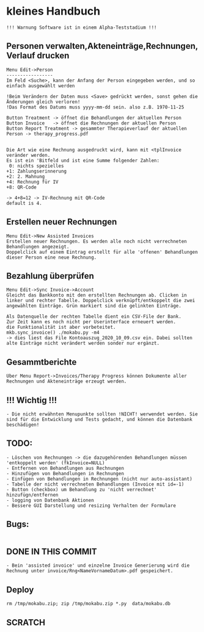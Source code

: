 kleines Handbuch
================
```
!!! Warnung Software ist in einem Alpha-Teststadium !!!
```

Personen verwalten,Akteneinträge,Rechnungen, Verlauf drucken
------------------------------------------------------------
```
Menu Edit->Person
-----------------
Im Feld <Suche>, kann der Anfang der Person eingegeben werden, und so einfach ausgewählt werden

!Beim Verändern der Daten muss <Save> gedrückt werden, sonst gehen die Änderungen gleich verloren!
!Das Format des Datums muss yyyy-mm-dd sein. also z.B. 1970-11-25

Button Treatment -> öffnet die Behandlungen der aktuellen Person
Button Invoice   -> öffnet die Rechnungen der aktuellen Person
Button Report Treatment -> gesammter Therapieverlauf der aktuellen Person -> therapy_progress.pdf


Die Art wie eine Rechnung ausgedruckt wird, kann mit <tplInvoice veränder werden.
Es ist ein 'Bitfeld und ist eine Summe folgender Zahlen:
 0: nichts spezielles
+1: Zahlungserinnerung
+2: 2. Mahnung
+4: Rechnung für IV
+8: QR-Code

-> 4+8=12 -> IV-Rechnung mit QR-Code
default is 4.
```

Erstellen neuer Rechnungen
--------------------------
```
Menu Edit->New Assisted Invoices
Erstellen neuer Rechnungen. Es werden alle noch nicht verrechneten Behandlungen angezeigt.
Doppelclick auf einem Eintrag erstellt für alle 'offenen' Behandlungen dieser Person eine neue Rechnung.
```

Bezahlung überprüfen
--------------------
```
Menu Edit->Sync Invoice->Account
Gleicht das Bankkonto mit den erstellten Rechnungen ab. Clicken in linker und rechter Tabelle. Doppelclick verknüpft/entkoppelt die zwei angewählten Einträge. Grün markiert sind die gelinkten Einträge.

Als Datenquelle der rechten Tabelle dient ein CSV-File der Bank.
Zur Zeit kann es noch nicht per Userinterface erneuert werden.
die Funktionalität ist aber vorbeteitet.
mkb.sync_invoice() ./mokabu.py -m4
-> dies liest das File Kontoauszug_2020_10_09.csv ein. Dabei sollten alte Einträge nicht verändert werden sonder nur ergänzt.
```

Gesammtberichte
---------------
```
Über Menu Report->Invoices/Therapy Progress können Dokumente aller Rechnungen und Akteneinträge erzeugt werden.
```


!!! Wichtig !!!
---------------
```
- Die nicht erwähnten Menupunkte sollten !NICHT! werwendet werden. Sie sind für die Entwicklung und Tests gedacht, und können die Datenbank beschädigen!
```

TODO:
-----
```
- Löschen von Rechnungen -> die dazugehörenden Behandlungen müssen 'entkoppelt werden' (fkInvoice=NULL)
- Entfernen von Behandlungen aus Rechnungen
- Hinzufügen von Behandlungen in Rechnungen
- Einfügen von Behandlungen in Rechnungen (nicht nur auto-assistant)
- Tabelle der nicht verrechneten Behandlungen (Invoice mit id=-1)
- Button (checkbox) um Behandlung zu 'nicht verrechnet' hinzufügn/entfernen
- logging von Datenbank Aktionen
- Bessere GUI Darstellung und resizing Verhalten der Formulare
```

Bugs:
-----
```
```


DONE IN THIS COMMIT
-----
```
- Bein 'assisted invoice' und einzelne Invoice Generierung wird die Rechnung unter invoice/Rng<NameVornameDatum>.pdf gespeichert.

```

Deploy
------
```
rm /tmp/mokabu.zip; zip /tmp/mokabu.zip *.py  data/mokabu.db
```

SCRATCH
-------
```

```
